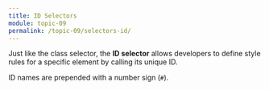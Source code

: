 ```yaml
---
title: ID Selectors
module: topic-09
permalink: /topic-09/selectors-id/
---
```


<div class="divider-heading"></div>

Just like the class selector, the **ID selector** allows developers to define style rules for a specific element by calling its unique ID.

ID names are prepended with a number sign (`#`).


<div class="codepen-embed">
  <p data-height="600" data-theme-id="30567" data-slug-hash="EwMKNd" data-default-tab="html,result" data-user="Media-Ed-Online" data-embed-version="2" data-pen-title="[Topic-07]  CSS Selectors, Pt. 3" class="codepen"></p>
</div>
